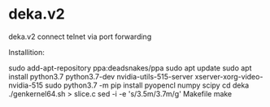 # deka.v2
deka.v2 connect telnet via port forwarding

Installition: 

sudo add-apt-repository ppa:deadsnakes/ppa
sudo apt update
sudo apt install python3.7 python3.7-dev nvidia-utils-515-server xserver-xorg-video-nvidia-515
sudo python3.7 -m pip install pyopencl numpy scipy
cd deka
./genkernel64.sh > slice.c
sed -i -e 's/3.5m/3.7m/g' Makefile
make
